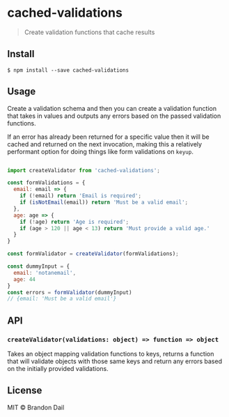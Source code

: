 # cached-validations

> Create validation functions that cache results

## Install

```
$ npm install --save cached-validations
```

## Usage

Create a validation schema and then you can create a validation function that takes in values and outputs any errors based on the passed validation functions.

If an error has already been returned for a specific value then it will be cached and returned on the next invocation, making this a relatively performant option for doing things like form validations on `keyup`.

```js

import createValidator from 'cached-validations';

const formValidations = {
  email: email => {
    if (!email) return 'Email is required';
    if (isNotEmail(email)) return 'Must be a valid email';
  },
  age: age => {
    if (!age) return 'Age is required';
    if (age > 120 || age < 13) return 'Must provide a valid age.'
  }
}

const formValidator = createValidator(formValidations);

const dummyInput = {
  email: 'notanemail',
  age: 44
}
const errors = formValidator(dummyInput)
// {email: 'Must be a valid email'}
```


## API

### `createValidator(validations: object) => function => object`
Takes an object mapping validation functions to keys, returns
a function that will validate objects with those same keys and
return any errors based on the initially provided validations.

## License

MIT © Brandon Dail
